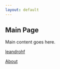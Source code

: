 ```yaml
---
layout: default
---
```


<h2>Main Page</h2>

Main content goes here. 

[leandrohf](http://leandroohf.github.io)

[About](contact.md)
